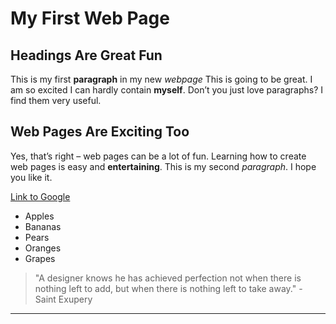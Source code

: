 <h1>My First Web Page</h1>

<h2>Headings Are Great Fun</h2> 

<p>This is my first <b>paragraph</b> in my new <i>webpage</i> This is going to be great. I am so excited I can hardly contain <b>myself</b>. Don’t you just love paragraphs? I find them very useful. </p>

 <h2>Web Pages Are Exciting Too</h2> 
 
<p>Yes, that’s right – web pages can be a lot of fun. Learning how to create web pages is easy and <b>entertaining</b>. This is my second <i>paragraph</i>. I hope you like it.</p>

<a href="http://www.google.com">Link to Google</a>

<ul>
<li>Apples</li>
<li>Bananas</li>
<li>Pears</li>
<li>Oranges</li>
<li>Grapes</li>
</ul>

<blockquote>"A designer knows he has achieved perfection not when there is nothing left to add, but when there is nothing left to take away."
 - Saint Exupery</blockquote>
<hr />
